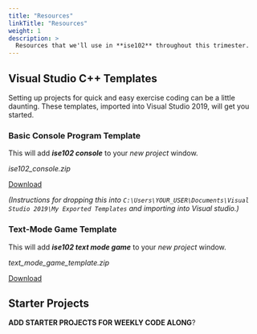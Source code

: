 ```yaml
---
title: "Resources"
linkTitle: "Resources"
weight: 1
description: >
  Resources that we'll use in **ise102** throughout this trimester.
---
```


## Visual Studio C++ Templates

Setting up projects for quick and easy exercise coding can be a little daunting. These templates, imported into Visual Studio 2019, will get you started. 

### Basic Console Program Template

This will add _**ise102 console**_ to your _new project_ window.

_ise102_console.zip_

<a class="btn btn-lg btn-primary mr-3 mb-4" href="/torrens/ise102/resources/ise102_console.zip">
  Download<i class="fas fa-arrow-alt-circle-right ml-2"></i>
</a>

_(Instructions for dropping this into  `C:\Users\YOUR_USER\Documents\Visual Studio 2019\My Exported Templates` and importing into Visual studio.)_

### Text-Mode Game Template

This will add _**ise102 text mode game**_ to your _new project_ window.

_text_mode_game_template.zip_

<a class="btn btn-lg btn-primary mr-3 mb-4" href="/torrens/ise102/resources/text_mode_game_template.zip">
  Download<i class="fas fa-arrow-alt-circle-right ml-2"></i>
</a>

## Starter Projects

**ADD STARTER PROJECTS FOR WEEKLY CODE ALONG**?